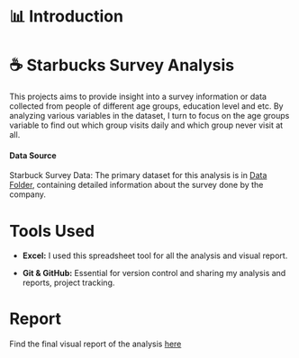 # 📊 Introduction

# ☕️ Starbucks Survey Analysis

This projects aims to provide insight into a survey information or data collected from people of different age groups, education level and etc. By analyzing various variables in the dataset, I turn to focus on the age groups variable to find out which group visits daily and which group never visit at all.

#### Data Source

Starbuck Survey Data: The primary dataset for this analysis is in [Data Folder](https://github.com/marcusasar/Starbucks_Survey_Excel/tree/main/Data%20%26%20Report), containing detailed information about the survey done by the company.

# Tools Used

- **Excel:** I used this spreadsheet tool for all the analysis and visual report.

- **Git & GitHub:** Essential for version control and sharing my analysis and reports, project tracking.

# Report

Find the final visual report of the analysis [here](https://github.com/marcusasar/Starbucks_Survey_Excel/tree/main/Data)
